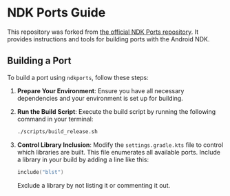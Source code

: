 # NDK Ports Guide

This repository was forked from [the official NDK Ports repository](https://android.googlesource.com/platform/tools/ndkports/+/refs/heads/main). It provides instructions and tools for building ports with the Android NDK.

## Building a Port

To build a port using `ndkports`, follow these steps:

1. **Prepare Your Environment**:
   Ensure you have all necessary dependencies and your environment is set up for building.

2. **Run the Build Script**:
   Execute the build script by running the following command in your terminal:
   ```bash
   ./scripts/build_release.sh
   ```

3. **Control Library Inclusion**:
   Modify the `settings.gradle.kts` file to control which libraries are built. This file enumerates all available ports. Include a library in your build by adding a line like this:
   ```kotlin
   include("blst")
   ```
   Exclude a library by not listing it or commenting it out.

